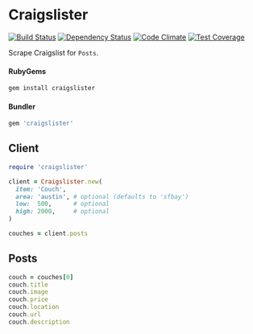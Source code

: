 # Craigslister
[![Build Status](https://travis-ci.org/yago580/craigslister.svg)](https://travis-ci.org/yago580/craigslister)   [![Dependency Status](https://gemnasium.com/yago580/craigslister.svg)](https://gemnasium.com/yago580/craigslister) [![Code Climate](https://codeclimate.com/github/Yago580/craigslister/badges/gpa.svg)](https://codeclimate.com/github/Yago580/craigslister) [![Test Coverage](https://codeclimate.com/github/Yago580/craigslister/badges/coverage.svg)](https://codeclimate.com/github/Yago580/craigslister/coverage)

Scrape Craigslist for `Posts`.
#### RubyGems
```ruby
gem install craigslister
```
#### Bundler
```ruby
gem 'craigslister'
```

## Client
```ruby
require 'craigslister'

client = Craigslister.new(
  item: 'Couch',
  area: 'austin', # optional (defaults to 'sfbay')
  low:  500,      # optional
  high: 2000,     # optional
)

couches = client.posts
```
## Posts
```ruby
couch = couches[0]
couch.title
couch.image
couch.price
couch.location
couch.url
couch.description
```
